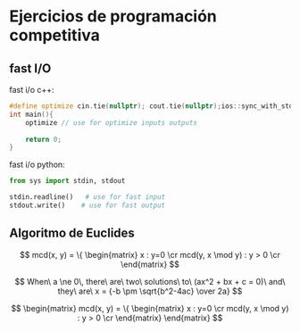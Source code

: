 # Ejercicios de programación competitiva

## fast I/O

fast i/o c++:

```cpp
#define optimize cin.tie(nullptr); cout.tie(nullptr);ios::sync_with_stdio(0);
int main(){
    optimize // use for optimize inputs outputs
    
    return 0;
}
```

fast i/o python:

```python
from sys import stdin, stdout

stdin.readline()   # use for fast input
stdout.write()    # use for fast output
```

##  Algoritmo de Euclides

$$
mcd(x, y) = \{ 
\begin{matrix} 
x : y=0 \cr 
mcd(y, x \mod y) : y > 0 \cr 
\end{matrix}
$$

$$
When\ a \ne 0\, there\ are\ two\ solutions\ to\ (ax^2 + bx + c = 0)\ and\ they\ are\ 
 x = {-b \pm \sqrt{b^2-4ac} \over 2a}
$$

$$
\begin{matrix}
mcd(x, y) = \{
\begin{matrix}
x : y=0 \cr 
mcd(y, x \mod y) : y > 0 \cr 
\end{matrix}
\end{matrix}
$$





